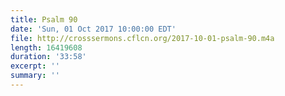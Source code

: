 ```yaml
---
title: Psalm 90
date: 'Sun, 01 Oct 2017 10:00:00 EDT'
file: http://crosssermons.cflcn.org/2017-10-01-psalm-90.m4a
length: 16419608
duration: '33:58'
excerpt: ''
summary: ''
---
```

